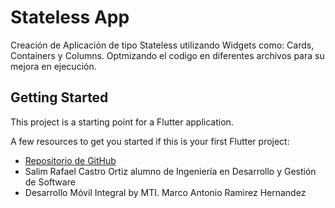 # Stateless App

Creación de Aplicación de tipo Stateless utilizando Widgets como: Cards, Containers y Columns.
Optmizando el codigo en diferentes archivos para su mejora en ejecución.

## Getting Started

This project is a starting point for a Flutter application.

A few resources to get you started if this is your first Flutter project:

- [Repositorio de GitHub](https://github.com/SalimCastro120200)
- Salim Rafael Castro Ortiz alumno de Ingeniería en Desarrollo y Gestión de Software
- Desarrollo Móvil Integral by MTI. Marco Antonio Ramirez Hernandez


